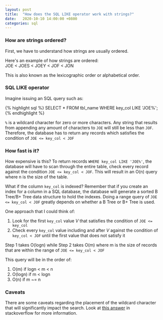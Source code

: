 ```yaml
---
layout: post
title:  "How does the SQL LIKE operator work with strings?"
date:   2020-10-10 14:00:00 +0800
categories: sql
---
```


### How are strings ordered?
First, we have to understand how strings are usually ordered.

Here's an example of how strings are ordered: \
JOE < JOES < JOEY < JOF < JON


This is also known as the lexicographic order or alphabetical order.

### SQL LIKE operator
Imagine issuing an SQL query such as:

{% highlight sql %}
SELECT * FROM tbl_name WHERE key_col LIKE 'JOE%';
{% endhighlight %}


`%` is a wildcard character for zero or more characters. Any string that results from appending any amount of characters to `JOE` will still be less than `JOF`. Therefore, the database has to return any records which satisfies the condition of `JOE <= key_col < JOF`  
 

### How fast is it?
How expensive is this? To return records `WHERE key_col LIKE 'JOE%'`, the database will have to scan through the entire table, check every record against the condition `JOE <= key_col < JOF`. This will result in an O(n) query where n is the size of the table.
 
What if the column `key_col` is indexed? Remember that if you create an index for a column in a SQL database, the database will generate a sorted B Tree/B+ Tree data structure to hold the indexes. Doing a range query of `JOE <= key_col < JOF` greatly depends on whether a B Tree or B+ Tree is used.

One approach that I could think of:
1. Look for the first  `key_col` value *V* that satisfies the condition of `JOE <= key_col`   
2. Check every `key_col` value including and after *V* against the condition of 
  `key_col < JOF` until the first value that does not satisfy it

Step 1 takes O(logn) while Step 2 takes O(m) where m is the size of records that are within the range of `JOE <= key_col < JOF`

This query will be in the order of:
1. O(m) if logn < m < n 
1. O(logn) if m < logn 
1. O(n) if m ~= n   


### Caveats
There are some caveats regarding the placement of the wildcard character that will significantly impact the search. Look at [this answer](https://stackoverflow.com/a/25171340) in stackoverflow for more information.

